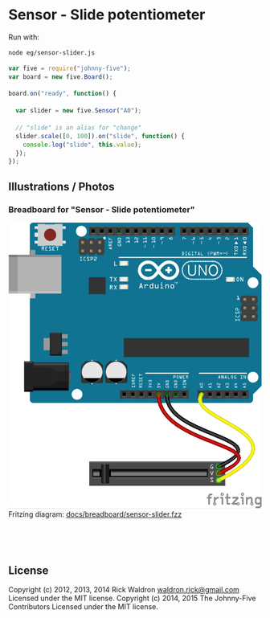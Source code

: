 <!--remove-start-->

# Sensor - Slide potentiometer



Run with:
```bash
node eg/sensor-slider.js
```

<!--remove-end-->

```javascript
var five = require("johnny-five");
var board = new five.Board();

board.on("ready", function() {

  var slider = new five.Sensor("A0");

  // "slide" is an alias for "change"
  slider.scale([0, 100]).on("slide", function() {
    console.log("slide", this.value);
  });
});

```


## Illustrations / Photos


### Breadboard for "Sensor - Slide potentiometer"



![docs/breadboard/sensor-slider.png](breadboard/sensor-slider.png)<br>
Fritzing diagram: [docs/breadboard/sensor-slider.fzz](breadboard/sensor-slider.fzz)

&nbsp;





&nbsp;

<!--remove-start-->

## License
Copyright (c) 2012, 2013, 2014 Rick Waldron <waldron.rick@gmail.com>
Licensed under the MIT license.
Copyright (c) 2014, 2015 The Johnny-Five Contributors
Licensed under the MIT license.

<!--remove-end-->
